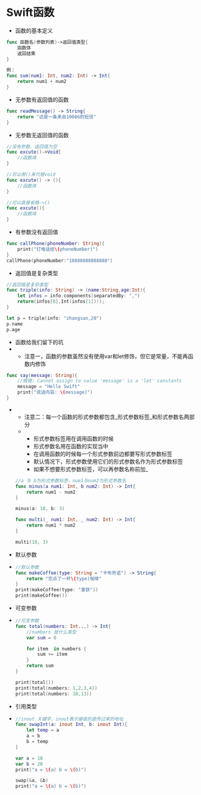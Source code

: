 # Swift函数

* 函数的基本定义

```swift
func 函数名(参数列表)->返回值类型{
    函数体
    返回结果
}

例：
func sum(num1: Int, num2: Int) -> Int{
    return num1 + num2
}
```

* 无参数有返回值的函数

```swift
func readMessage() -> String{
    return "这是一条来自10086的短信"
}
```

* 无参数无返回值的函数

```swift
//没有参数，返回值为空
func excute()->Void{
    //函数体
}

//可以用()来代替void
func excute() -> (){
    //函数体
}

//可以直接省略->()
func excute(){
    //函数体
}
```

* 有参数没有返回值

```swift
func callPhone(phoneNumber: String){
    print("打电话给\(phoneNumber)")
}
callPhone(phoneNumber:"18888888888888")
```

* 返回值是复杂类型

```swift
//返回值是复杂类型
func triple(info: String) -> (name:String,age:Int){
    let infos = info.components(separatedBy: ",")
    return(infos[0],Int(infos[1])!);
}

let p = triple(info: "zhangsan,20")
p.name
p.age
```

* 函数给我们留下的坑
* * 注意一，函数的参数虽然没有使用var和let修饰，但它是常量，不能再函数内修饰

```swift
func say(message: String){
    //报错: Cannot assign to value 'message' is a 'let' constants
    message = "Hello Swift"
    print("说话内容: \(message)")
}
```

* * 注意二：每一个函数的形式参数都包含_形式参数标签_和形式参数名两部分
  * * 形式参数标签用在调用函数的时候
    * 形式参数名用在函数的实现当中
    * 在调用函数的时候每一个形式参数前边都要写形式参数标签
    * 默认情况下，形式参数使用它们的形式参数名作为形式参数标签
    * 如果不想要形式参数标签，可以再参数名称前加\_

  ```swift
  //a 与 b为形式参数标签，num1与num2为形式参数名
  func minus(a num1: Int, b num2: Int) -> Int{
      return num1 - num2
  }

  minus(a: 10, b: 3)

  func multi(_ num1: Int, _ num2: Int) -> Int{
      return num1 * num2
  }

  multi(10, 3)
  ```
* 默认参数

* ```swift
  //默认参数
  func makeCoffee(type: String = "卡布奇诺") -> String{
      return "您点了一杯\(type)咖啡"
  }
  print(makeCoffee(type: "拿铁"))
  print(makeCoffee())
  ```
* 可变参数

* ```swift
  //可变参数
  func total(numbers: Int...) -> Int{
      //numbers 是什么类型
      var sum = 0

      for item  in numbers {
          sum += item
      }
      return sum
  }

  print(total())
  print(total(numbers: 1,2,3,4))
  print(total(numbers: 10,13))
  ```
* 引用类型

* ```swift
  //inout 关键字，inout表示接收的是传过来的地址
  func swapInt(a: inout Int, b: inout Int){
      let temp = a
      a = b
      b = temp
  }

  var a = 10
  var b = 20
  print("a = \(a) b = \(b)")

  swap(&a, &b)
  print("a = \(a) b = \(b)")
  ```



